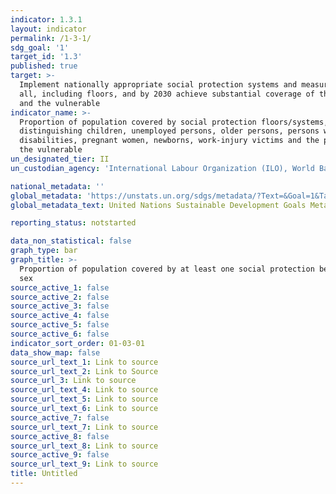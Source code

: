 ```yaml
---
indicator: 1.3.1
layout: indicator
permalink: /1-3-1/
sdg_goal: '1'
target_id: '1.3'
published: true
target: >-
  Implement nationally appropriate social protection systems and measures for
  all, including floors, and by 2030 achieve substantial coverage of the poor
  and the vulnerable
indicator_name: >-
  Proportion of population covered by social protection floors/systems, by sex,
  distinguishing children, unemployed persons, older persons, persons with
  disabilities, pregnant women, newborns, work-injury victims and the poor and
  the vulnerable
un_designated_tier: II
un_custodian_agency: 'International Labour Organization (ILO), World Bank (WB)'

national_metadata: ''
global_metadata: 'https://unstats.un.org/sdgs/metadata/?Text=&Goal=1&Target=1.3'
global_metadata_text: United Nations Sustainable Development Goals Metadata (PDF 894 KB)

reporting_status: notstarted

data_non_statistical: false
graph_type: bar
graph_title: >-
  Proportion of population covered by at least one social protection benefit, by
  sex
source_active_1: false
source_active_2: false
source_active_3: false
source_active_4: false
source_active_5: false
source_active_6: false
indicator_sort_order: 01-03-01
data_show_map: false
source_url_text_1: Link to source
source_url_text_2: Link to Source
source_url_3: Link to source
source_url_text_4: Link to source
source_url_text_5: Link to source
source_url_text_6: Link to source
source_active_7: false
source_url_text_7: Link to source
source_active_8: false
source_url_text_8: Link to source
source_active_9: false
source_url_text_9: Link to source
title: Untitled
---
```


